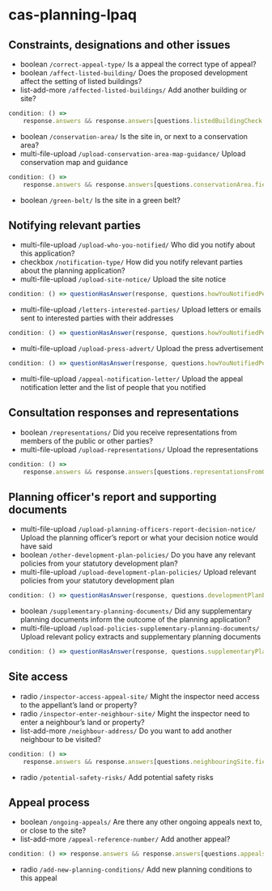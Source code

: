 # cas-planning-lpaq

## Constraints, designations and other issues

- boolean `/correct-appeal-type/` Is a <appeal type> appeal the correct type of appeal?
- boolean `/affect-listed-building/` Does the proposed development affect the setting of listed buildings?
- list-add-more `/affected-listed-buildings/` Add another building or site?

```js
condition: () =>
	response.answers && response.answers[questions.listedBuildingCheck.fieldName] == 'yes';
```

- boolean `/conservation-area/` Is the site in, or next to a conservation area?
- multi-file-upload `/upload-conservation-area-map-guidance/` Upload conservation map and guidance

```js
condition: () =>
	response.answers && response.answers[questions.conservationArea.fieldName] == 'yes';
```

- boolean `/green-belt/` Is the site in a green belt?

## Notifying relevant parties

- multi-file-upload `/upload-who-you-notified/` Who did you notify about this application?
- checkbox `/notification-type/` How did you notify relevant parties about the planning application?
- multi-file-upload `/upload-site-notice/` Upload the site notice

```js
condition: () => questionHasAnswer(response, questions.howYouNotifiedPeople, 'site-notice');
```

- multi-file-upload `/letters-interested-parties/` Upload letters or emails sent to interested parties with their addresses

```js
condition: () => questionHasAnswer(response, questions.howYouNotifiedPeople, 'letters-or-emails');
```

- multi-file-upload `/upload-press-advert/` Upload the press advertisement

```js
condition: () => questionHasAnswer(response, questions.howYouNotifiedPeople, 'advert');
```

- multi-file-upload `/appeal-notification-letter/` Upload the appeal notification letter and the list of people that you notified

## Consultation responses and representations

- boolean `/representations/` Did you receive representations from members of the public or other parties?
- multi-file-upload `/upload-representations/` Upload the representations

```js
condition: () =>
	response.answers && response.answers[questions.representationsFromOthers.fieldName] == 'yes';
```

## Planning officer's report and supporting documents

- multi-file-upload `/upload-planning-officers-report-decision-notice/` Upload the planning officer’s report or what your decision notice would have said
- boolean `/other-development-plan-policies/` Do you have any relevant policies from your statutory development plan?
- multi-file-upload `/upload-development-plan-policies/` Upload relevant policies from your statutory development plan

```js
condition: () => questionHasAnswer(response, questions.developmentPlanPolicies, 'yes');
```

- boolean `/supplementary-planning-documents/` Did any supplementary planning documents inform the outcome of the planning application?
- multi-file-upload `/upload-policies-supplementary-planning-documents/` Upload relevant policy extracts and supplementary planning documents

```js
condition: () => questionHasAnswer(response, questions.supplementaryPlanning, 'yes');
```

## Site access

- radio `/inspector-access-appeal-site/` Might the inspector need access to the appellant’s land or property?
- radio `/inspector-enter-neighbour-site/` Might the inspector need to enter a neighbour’s land or property?
- list-add-more `/neighbour-address/` Do you want to add another neighbour to be visited?

```js
condition: () =>
	response.answers && response.answers[questions.neighbouringSite.fieldName] == 'yes';
```

- radio `/potential-safety-risks/` Add potential safety risks

## Appeal process

- boolean `/ongoing-appeals/` Are there any other ongoing appeals next to, or close to the site?
- list-add-more `/appeal-reference-number/` Add another appeal?

```js
condition: () => response.answers && response.answers[questions.appealsNearSite.fieldName] == 'yes';
```

- radio `/add-new-planning-conditions/` Add new planning conditions to this appeal
